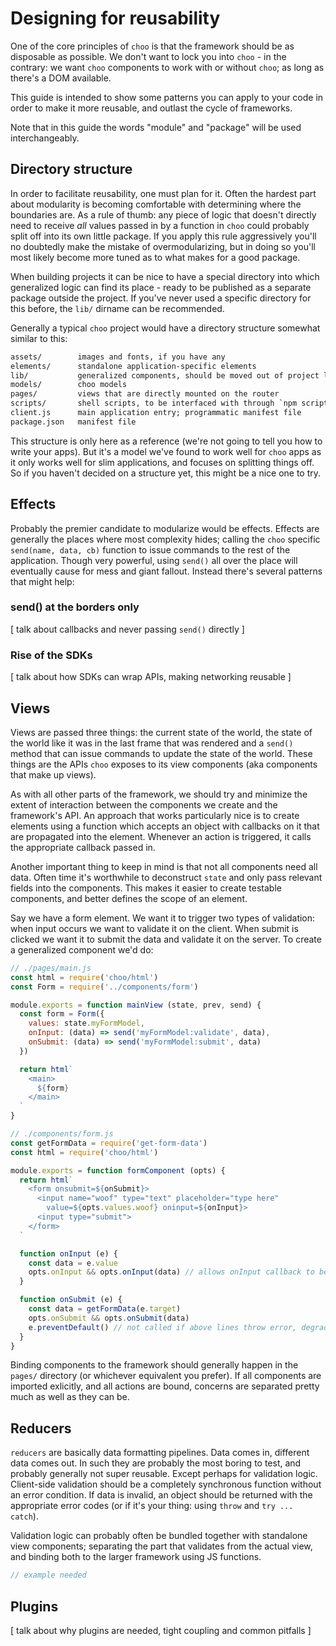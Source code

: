 # Designing for reusability
One of the core principles of `choo` is that the framework should be
as disposable as possible. We don't want to lock you into `choo` - in the
contrary: we want `choo` components to work with or without `choo`; as long as
there's a DOM available.

This guide is intended to show some patterns you can apply to your code in
order to make it more reusable, and outlast the cycle of frameworks.

Note that in this guide the words "module" and "package" will be used
interchangeably.

## Directory structure
In order to facilitate reusability, one must plan for it. Often the hardest
part about modularity is becoming comfortable with determining where the
boundaries are. As a rule of thumb: any piece of logic that doesn't directly
need to receive _all_ values passed in by a function in `choo` could probably
split off into its own little package. If you apply this rule aggressively
you'll no doubtedly make the mistake of overmodularizing, but in doing so
you'll most likely become more tuned as to what makes for a good package.

When building projects it can be nice to have a special directory into which
generalized logic can find its place - ready to be published as a separate
package outside the project. If you've never used a specific directory for this
before, the `lib/` dirname can be recommended.

Generally a typical `choo` project would have a directory structure somewhat
similar to this:
```txt
assets/        images and fonts, if you have any
elements/      standalone application-specific elements
lib/           generalized components, should be moved out of project later
models/        choo models
pages/         views that are directly mounted on the router
scripts/       shell scripts, to be interfaced with through `npm scripts`
client.js      main application entry; programmatic manifest file
package.json   manifest file
```
This structure is only here as a reference (we're not going to tell you how to
write your apps). But it's a model we've found to work well for `choo` apps as
it only works well for slim applications, and focuses on splitting things off.
So if you haven't decided on a structure yet, this might be a nice one to try.

## Effects
Probably the premier candidate to modularize would be effects. Effects are
generally the places where most complexity hides; calling the `choo` specific
`send(name, data, cb)` function to issue commands to the rest of the
application. Though very powerful, using `send()` all over the place will
eventually cause for mess and giant fallout. Instead there's several patterns
that might help:

### send() at the borders only
[ talk about callbacks and never passing `send()` directly ]

### Rise of the SDKs
[ talk about how SDKs can wrap APIs, making networking reusable ]

## Views
Views are passed three things: the current state of the world, the state of the
world like it was in the last frame that was rendered and a `send()` method
that can issue commands to update the state of the world. These things are the
APIs `choo` exposes to its view components (aka components that make up views).

As with all other parts of the framework, we should try and minimize the extent
of interaction between the components we create and the framework's API. An
approach that works particularly nice is to create elements using a function
which accepts an object with callbacks on it that are propagated into the
element. Whenever an action is triggered, it calls the appropriate callback
passed in.

Another important thing to keep in mind is that not all components need all
data. Often time it's worthwhile to deconstruct `state` and only pass relevant
fields into the components. This makes it easier to create testable components,
and better defines the scope of an element.

Say we have a form element. We want it to trigger two types of validation: when
input occurs we want to validate it on the client. When submit is clicked we
want it to submit the data and validate it on the server. To create a
generalized component we'd do:
```js
// ./pages/main.js
const html = require('choo/html')
const Form = require('../components/form')

module.exports = function mainView (state, prev, send) {
  const form = Form({
    values: state.myFormModel,
    onInput: (data) => send('myFormModel:validate', data),
    onSubmit: (data) => send('myFormModel:submit', data)
  })

  return html`
    <main>
      ${form}
    </main>
  `
}
```

```js
// ./components/form.js
const getFormData = require('get-form-data')
const html = require('choo/html')

module.exports = function formComponent (opts) {
  return html`
    <form onsubmit=${onSubmit}>
      <input name="woof" type="text" placeholder="type here"
        value=${opts.values.woof} oninput=${onInput}>
      <input type="submit">
    </form>
  `

  function onInput (e) {
    const data = e.value
    opts.onInput && opts.onInput(data) // allows onInput callback to be optional
  }

  function onSubmit (e) {
    const data = getFormData(e.target)
    opts.onSubmit && opts.onSubmit(data)
    e.preventDefault() // not called if above lines throw error, degrading to default form functionality
  }
}
```

Binding components to the framework should generally happen in the `pages/`
directory (or whichever equivalent you prefer). If all components are imported
exlicitly, and all actions are bound, concerns are separated pretty much as
well as they can be.

## Reducers
`reducers` are basically data formatting pipelines. Data comes in, different
data comes out. In such they are probably the most boring to test, and probably
generally not super reusable. Except perhaps for validation logic. Client-side
validation should be a completely synchronous function without an error
condition. If data is invalid, an object should be returned with the
appropriate error codes (or if it's your thing: using `throw` and
`try ... catch`).

Validation logic can probably often be bundled together with standalone view
components; separating the part that validates from the actual view, and
binding both to the larger framework using JS functions.

```js
// example needed
```

## Plugins
[ talk about why plugins are needed, tight coupling and common pitfalls ]
